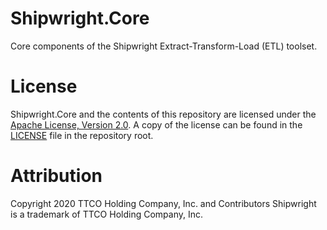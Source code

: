 # Shipwright.Core
Core components of the Shipwright Extract-Transform-Load (ETL) toolset.

# License
Shipwright.Core and the contents of this repository are licensed under the [Apache License, Version 2.0](https://opensource.org/licenses/Apache-2.0). 
A copy of the license can be found in the [LICENSE](LICENSE) file in the repository root.

# Attribution
Copyright 2020 TTCO Holding Company, Inc. and Contributors
Shipwright is a trademark of TTCO Holding Company, Inc.
